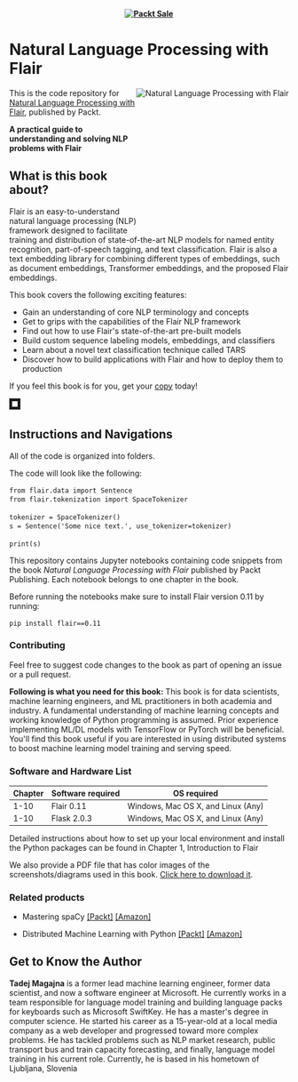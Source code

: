 
<b><p align='center'>[![Packt Sale](https://static.packt-cdn.com/assets/images/packt+events/Improve_UX.png)](https://packt.link/algotradingpython)</p></b> 

# Natural Language Processing with Flair

<a href="https://www.packtpub.com/product/natural-language-processing-with-flair/9781801072311?utm_source=github&utm_medium=repository&utm_campaign=9781801072311"><img src="https://static.packt-cdn.com/products/9781801072311/cover/smaller" alt="Natural Language Processing with Flair" height="256px" align="right"></a>

This is the code repository for [Natural Language Processing with Flair](https://www.packtpub.com/product/natural-language-processing-with-flair/9781801072311?utm_source=github&utm_medium=repository&utm_campaign=9781801072311), published by Packt.

**A practical guide to understanding and solving NLP problems with Flair**

## What is this book about?
Flair is an easy-to-understand natural language processing (NLP) framework designed to facilitate training and distribution of state-of-the-art NLP models for named entity recognition, part-of-speech tagging, and text classification. 
Flair is also a text embedding library for combining different types of embeddings, such as document embeddings, Transformer embeddings, and the proposed Flair embeddings.

This book covers the following exciting features: 
* Gain an understanding of core NLP terminology and concepts
* Get to grips with the capabilities of the Flair NLP framework
* Find out how to use Flair's state-of-the-art pre-built models
* Build custom sequence labeling models, embeddings, and classifiers
* Learn about a novel text classification technique called TARS
* Discover how to build applications with Flair and how to deploy them to production

If you feel this book is for you, get your [copy](https://www.amazon.com/Natural-Language-Processing-Flair-understanding/dp/1801072310) today!

<a href="https://www.packtpub.com/?utm_source=github&utm_medium=banner&utm_campaign=GitHubBanner"><img src="https://raw.githubusercontent.com/PacktPublishing/GitHub/master/GitHub.png" 
alt="https://www.packtpub.com/" border="5" /></a>


## Instructions and Navigations
All of the code is organized into folders.

The code will look like the following:
```
from flair.data import Sentence
from flair.tokenization import SpaceTokenizer

tokenizer = SpaceTokenizer()
s = Sentence('Some nice text.', use_tokenizer=tokenizer)

print(s)
```

This repository contains Jupyter notebooks containing code snippets from the book _Natural Language Processing with Flair_ published by Packt Publishing. Each notebook belongs to one chapter in the book.

Before running the notebooks make sure to install Flair version 0.11 by running:
```
pip install flair==0.11
```

### Contributing

Feel free to suggest code changes to the book as part of opening an issue or a pull request.

**Following is what you need for this book:**
This book is for data scientists, machine learning engineers, and ML practitioners in both academia and industry. A fundamental understanding of machine learning concepts and working knowledge of Python programming is assumed. Prior experience implementing ML/DL models with TensorFlow or PyTorch will be beneficial. 
You'll find this book useful if you are interested in using distributed systems to boost machine learning model training and serving speed.

### Software and Hardware List


| Chapter  | Software required                    | OS required                        |
| -------- | ------------------------------------ | -----------------------------------|
| 1-10	   | Flair 0.11                           | Windows, Mac OS X, and Linux (Any) |
| 1-10	   | Flask 2.0.3                          | Windows, Mac OS X, and Linux (Any) |

Detailed instructions about how to set up your local environment and install the Python
packages can be found in Chapter 1, Introduction to Flair

We also provide a PDF file that has color images of the screenshots/diagrams used in this book. [Click here to download it](https://static.packt-cdn.com/downloads/9781801072311_ColorImages.pdf).


### Related products <Other books you may enjoy>
* Mastering spaCy [[Packt]](https://www.packtpub.com/product/mastering-spacy/9781800563353?utm_source=github&utm_medium=repository&utm_campaign=9781800563353) [[Amazon]](https://www.amazon.com/dp/B093Q3XMF9)

* Distributed Machine Learning with Python [[Packt]](https://www.packtpub.com/product/distributed-machine-learning-with-python/9781801815697?utm_source=github&utm_medium=repository&utm_campaign=9781801815697) [[Amazon]](https://www.amazon.com/dp/B09TRV6ZTZ)

## Get to Know the Author
**Tadej Magajna**
is a former lead machine learning engineer, former data scientist, and now
a software engineer at Microsoft. He currently works in a team responsible for language
model training and building language packs for keyboards such as Microsoft SwiftKey. He
has a master's degree in computer science. He started his career as a 15-year-old at a local
media company as a web developer and progressed toward more complex problems. He
has tackled problems such as NLP market research, public transport bus and train capacity
forecasting, and finally, language model training in his current role. Currently, he is based
in his hometown of Ljubljana, Slovenia


